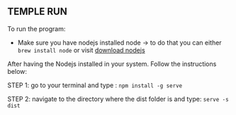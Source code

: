 ## TEMPLE RUN

To run the program:

* Make sure you have nodejs installed node -> to do that you can either ```brew install node``` or visit [download nodejs](https://nodejs.org/en)

After having the Nodejs installed in your system. Follow the instructions below:

STEP 1: go to your terminal and type : ```npm install -g serve```

STEP 2: navigate to the directory where the dist folder is and type: ```serve -s dist```